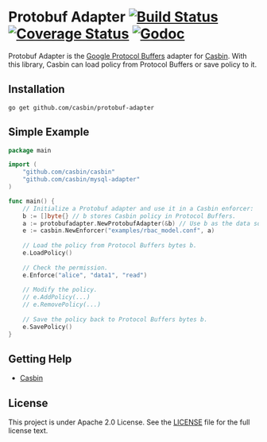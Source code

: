 Protobuf Adapter [![Build Status](https://travis-ci.org/casbin/protobuf-adapter.svg?branch=master)](https://travis-ci.org/casbin/protobuf-adapter) [![Coverage Status](https://coveralls.io/repos/github/casbin/protobuf-adapter/badge.svg?branch=master)](https://coveralls.io/github/casbin/protobuf-adapter?branch=master) [![Godoc](https://godoc.org/github.com/casbin/protobuf-adapter?status.svg)](https://godoc.org/github.com/casbin/protobuf-adapter)
====

Protobuf Adapter is the [Google Protocol Buffers](https://developers.google.com/protocol-buffers/) adapter for [Casbin](https://github.com/casbin/casbin). With this library, Casbin can load policy from Protocol Buffers or save policy to it.

## Installation

    go get github.com/casbin/protobuf-adapter

## Simple Example

```go
package main

import (
	"github.com/casbin/casbin"
	"github.com/casbin/mysql-adapter"
)

func main() {
	// Initialize a Protobuf adapter and use it in a Casbin enforcer:
	b := []byte{} // b stores Casbin policy in Protocol Buffers.
	a := protobufadapter.NewProtobufAdapter(&b) // Use b as the data source. 
	e := casbin.NewEnforcer("examples/rbac_model.conf", a)
	
	// Load the policy from Protocol Buffers bytes b.
	e.LoadPolicy()
	
	// Check the permission.
	e.Enforce("alice", "data1", "read")
	
	// Modify the policy.
	// e.AddPolicy(...)
	// e.RemovePolicy(...)
	
	// Save the policy back to Protocol Buffers bytes b.
	e.SavePolicy()
}
```

## Getting Help

- [Casbin](https://github.com/casbin/casbin)

## License

This project is under Apache 2.0 License. See the [LICENSE](LICENSE) file for the full license text.
